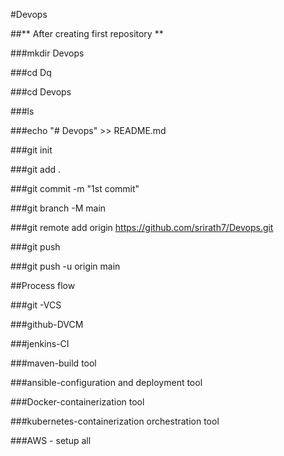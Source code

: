 #Devops

##** After creating first repository **

###mkdir Devops

###cd Dq

###cd Devops

###ls

###echo "# Devops" >> README.md

###git init

###git add .

###git commit -m "1st commit"

###git branch -M main

###git remote add origin https://github.com/srirath7/Devops.git

###git push

###git push -u origin main


##Process flow

###git -VCS

###github-DVCM

###jenkins-CI

###maven-build tool

###ansible-configuration and deployment tool

###Docker-containerization tool

###kubernetes-containerization orchestration tool

###AWS - setup all

